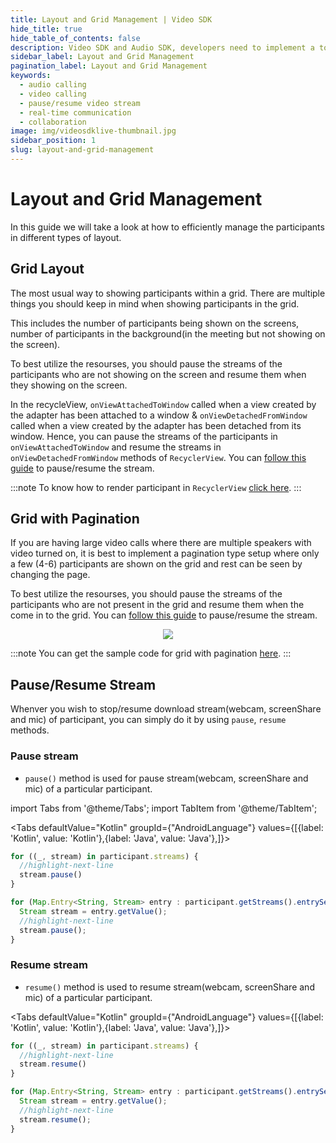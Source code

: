 ```yaml
---
title: Layout and Grid Management | Video SDK
hide_title: true
hide_table_of_contents: false
description: Video SDK and Audio SDK, developers need to implement a token server. This requires efforts on both the front-end and backend.
sidebar_label: Layout and Grid Management
pagination_label: Layout and Grid Management
keywords:
  - audio calling
  - video calling
  - pause/resume video stream
  - real-time communication
  - collaboration
image: img/videosdklive-thumbnail.jpg
sidebar_position: 1
slug: layout-and-grid-management
---
```


# Layout and Grid Management

In this guide we will take a look at how to efficiently manage the participants in different types of layout.

## Grid Layout

The most usual way to showing participants within a grid. There are multiple things you should keep in mind when showing participants in the grid.

This includes the number of participants being shown on the screens, number of participants in the background(in the meeting but not showing on the screen).

To best utilize the resourses, you should pause the streams of the participants who are not showing on the screen and resume them when they showing on the screen.

In the recycleView, `onViewAttachedToWindow` called when a view created by the adapter has been attached to a window & `onViewDetachedFromWindow` called when a view created by the adapter has been detached from its window. Hence, you can pause the streams of the participants in `onViewAttachedToWindow` and resume the streams in `onViewDetachedFromWindow` methods of `RecyclerView`. You can [follow this guide](#pauseresume-stream) to pause/resume the stream.

:::note
To know how to render participant in `RecyclerView` [click here](/android/guide/video-and-audio-calling-api-sdk/render-media/display-video/render-participant).
:::

## Grid with Pagination

If you are having large video calls where there are multiple speakers with video turned on, it is best to implement a pagination type setup where only a few (4-6) participants are shown on the grid and rest can be seen by changing the page.

To best utilize the resourses, you should pause the streams of the participants who are not present in the grid and resume them when the come in to the grid. You can [follow this guide](#pauseresume-stream) to pause/resume the stream.

<center>
<img src='https://cdn.videosdk.live/website-resources/docs-resources/grid_pagination.png' />
</center>

:::note
You can get the sample code for grid with pagination [here](https://github.com/videosdk-live/videosdk-rtc-android-kotlin-sdk-example/tree/main/app/src/main/java/live/videosdk/rtc/android/kotlin/GroupCall).
:::

## Pause/Resume Stream

Whenver you wish to stop/resume download stream(webcam, screenShare and mic) of participant, you can simply do it by using `pause`, `resume` methods.

### Pause stream

- `pause()` method is used for pause stream(webcam, screenShare and mic) of a particular participant.

import Tabs from '@theme/Tabs';
import TabItem from '@theme/TabItem';

<Tabs
defaultValue="Kotlin"
groupId={"AndroidLanguage"}
values={[{label: 'Kotlin', value: 'Kotlin'},{label: 'Java', value: 'Java'},]}>

<TabItem value="Kotlin">

```js
for ((_, stream) in participant.streams) {
  //highlight-next-line
  stream.pause()
}
```

</TabItem>

<TabItem value="Java">

```js
for (Map.Entry<String, Stream> entry : participant.getStreams().entrySet()) {
  Stream stream = entry.getValue();
  //highlight-next-line
  stream.pause();
}
```

</TabItem>

</Tabs>

### Resume stream

- `resume()` method is used to resume stream(webcam, screenShare and mic) of a particular participant.


<Tabs
defaultValue="Kotlin"
groupId={"AndroidLanguage"}
values={[{label: 'Kotlin', value: 'Kotlin'},{label: 'Java', value: 'Java'},]}>

<TabItem value="Kotlin">

```js
for ((_, stream) in participant.streams) {
  //highlight-next-line
  stream.resume()
}
```

</TabItem>

<TabItem value="Java">

```js
for (Map.Entry<String, Stream> entry : participant.getStreams().entrySet()) {
  Stream stream = entry.getValue();
  //highlight-next-line
  stream.resume();
}     
```

</TabItem>

</Tabs>

